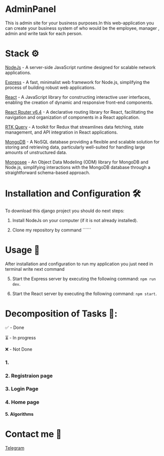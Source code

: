 # AdminPanel


This is admin site for your business purposes.In this web-application you can create your business system of who would be the employee, manager , admin and write task for each person.

# Stack ⚙️

[NodeJs](https://nodejs.org/en) - A server-side JavaScript runtime designed for scalable network applications.

[Express](https://expressjs.com/) -  A fast, minimalist web framework for Node.js, simplifying the process of building robust web applications.

[React](https://react.dev/) - A JavaScript library for constructing interactive user interfaces, enabling the creation of dynamic and responsive front-end components.

[React Router v6.4](https://reactrouter.com/en/main) - A declarative routing library for React, facilitating the navigation and organization of components in a React application.

[RTK Query](https://redux-toolkit.js.org/rtk-query/overview) -  A toolkit for Redux that streamlines data fetching, state management, and API integration in React applications.

[MongoDB](https://www.mongodb.com/it-it) - A NoSQL database providing a flexible and scalable solution for storing and retrieving data, particularly well-suited for handling large amounts of unstructured data.

[Mongosee](https://mongoosejs.com/) - An Object Data Modeling (ODM) library for MongoDB and Node.js, simplifying interactions with the MongoDB database through a straightforward schema-based approach.



# Installation and Configuration 🛠️ 

To download this django project you should do next steps:

1. Install NodeJs on your computer (if it is not already installed).

2. Clone my repository by command ``````



# Usage 🚀

After installation and configuration to run my application you just need in terminal write next command

5. Start the Express server by executing the following command: ```npm run dev```.

6. Start the React server by executing the following command: ```npm start```.

# Decomposition of Tasks 📝:

✅ - Done

⏳ - In progress

❌ -  Not Done 

### 1. 




### 2. Registraion page 



 
### 3. Login Page



 
 
 ### 4. Home page
 

 
 
 
 #### 5. Algorithms

 


 # Contact me 📱
 
 [Telegram](https://t.me/zhushchonka)
 
